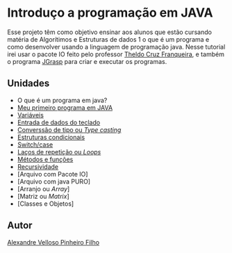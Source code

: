 # Introduço a programação em JAVA

Esse projeto têm como objetivo ensinar aos alunos que estão cursando matéria de Algorítimos e Estruturas de dados 1 o que é um programa e como desenvolver usando a linguagem de programação java.
Nesse tutorial irei usar o pacote IO feito pelo professor [Theldo Cruz Franqueira](http://lattes.cnpq.br/3356241223151750), e também o programa [JGrasp](http://www.jgrasp.org/index.html) para criar e executar os programas.

## Unidades

* O que é um programa em java?
* [Meu primeiro programa em JAVA](https://github.com/AlexandreVelloso/Introducao_JAVA/tree/master/Primeiro%20Programa)
* [Variáveis](https://github.com/AlexandreVelloso/Introducao_JAVA/tree/master/Variaveis)
* [Entrada de dados do teclado](https://github.com/AlexandreVelloso/Introducao_JAVA/tree/master/Entrada%20de%20dados)
* [Converssão de tipo ou *Type casting*](https://github.com/AlexandreVelloso/Introducao_JAVA/tree/master/Converssao)
* [Estruturas condicionais](https://github.com/AlexandreVelloso/Introducao_JAVA/tree/master/Estruturas%20condicionais)
* [Switch/case](https://github.com/AlexandreVelloso/Introducao_JAVA/tree/master/Switch%20case)
* [Laços de repetição ou *Loops*](https://github.com/AlexandreVelloso/Introducao_JAVA/tree/master/Loop)
* [Métodos e funções](https://github.com/AlexandreVelloso/Introducao_JAVA/tree/master/Metodos%20e%20funcoes)
* [Recursividade](https://github.com/AlexandreVelloso/Introducao_JAVA/tree/master/Recursividade)
* [Arquivo com Pacote IO]
* [Arquivo com java PURO]
* [Arranjo ou *Array*]
* [Matriz ou *Matrix*]
* [Classes e Objetos] 

## Autor

[Alexandre Velloso Pinheiro Filho](https://github.com/AlexandreVelloso)
